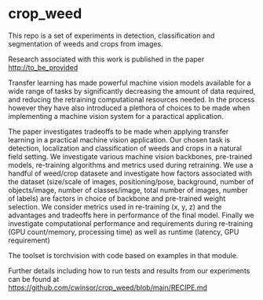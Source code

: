# crop_weed
This repo is a set of experiments in detection, classification and segmentation of weeds and crops from images.

Research associated with this work is published in the paper <http://to_be_provided>

 Transfer learning has made powerful machine vision models available for a wide range of tasks by significantly decreasing the amount of data required, and reducing the retraining computational resources needed. In the process however they have also introduced a plethora of choices to be made when implementing a machine vision system for a paractical application. 
 
 The paper investigates tradeoffs to be made when applying transfer learning in a practical machine vision application. Our chosen task is detection, localization and classification of weeds and crops in a natural field setting. We investigate various machine vision backbones, pre-trained models, re-training algorithms and metrics used during retraining. We use a handful of weed/crop datasete and investigate how factors associated with the dataset (size/scale of images, positioning/pose, background, number of objects/image, number of classes/image, total number of images, number of labels) are factors in choice of backbone and pre-trained weight selection. We consider metrics used in re-training (x, y, z) and the advantages and tradeoffs here in performance of the final model. Finally we investigate computational performance and requirements during re-training (GPU count/memory, processing time) as well as runtime (latency, GPU requirement) 


The toolset is torchvision with code based on examples in that module.

Further details including how to run tests and results from our experiments can be found at https://github.com/cwinsor/crop_weed/blob/main/RECIPE.md

